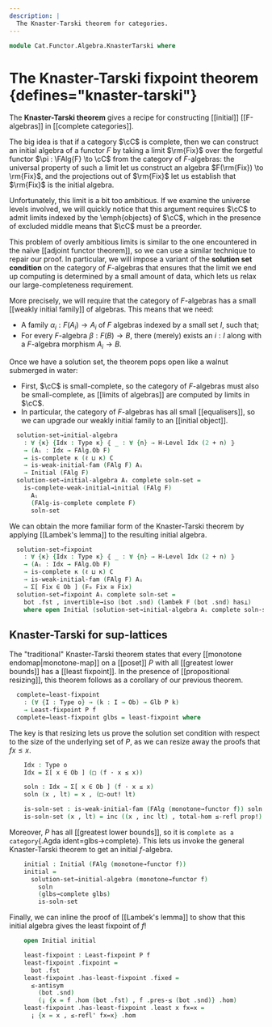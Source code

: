 ```yaml
---
description: |
  The Knaster-Tarski theorem for categories.
---
```

<!--
```agda
open import Cat.Functor.Algebra.Limits
open import Cat.Diagram.Initial.Weak
open import Cat.Diagram.Limit.Base
open import Cat.Diagram.Initial
open import Cat.Displayed.Total
open import Cat.Functor.Algebra
open import Cat.Prelude

open import Order.Diagram.Fixpoint
open import Order.Diagram.Glb
open import Order.Base
open import Order.Cat

import Cat.Reasoning
```
-->
```agda
module Cat.Functor.Algebra.KnasterTarski where
```

# The Knaster-Tarski fixpoint theorem {defines="knaster-tarski"}

The **Knaster-Tarski theorem** gives a recipe for constructing [[initial]]
[[F-algebras]] in [[complete categories]].

The big idea is that if a category $\cC$ is complete, then we can construct
an initial algebra of a functor $F$ by taking a limit $\rm{Fix}$ over the forgetful
functor $\pi : \FAlg{F} \to \cC$ from the category of $F$-algebras:
the universal property of such a limit let us construct an algebra
$F(\rm{Fix}) \to \rm{Fix}$, and the projections out of $\rm{Fix}$ let
us establish that $\rm{Fix}$ is the initial algebra.

Unfortunately, this limit is a bit too ambitious. If we examine the universe
levels involved, we will quickly notice that this argument requires $\cC$
to admit limits indexed by the \emph{objects} of $\cC$, which in the presence
of excluded middle means that $\cC$ must be a preorder.

This problem of overly ambitious limits is similar to the one encountered
in the naïve [[adjoint functor theorem]], so we can use a similar technique
to repair our proof. In particular, we will impose a variant of the
**solution set condition** on the category of $F$-algebras that ensures
that the limit we end up computing is determined by a small amount of data,
which lets us relax our large-completeness requirement.

More precisely, we will require that the category of $F$-algebras has a
small [[weakly initial family]] of algebras. This means that we need:

- A family $\alpha_i : F(A_i) \to A_i$ of $F$ algebras indexed by a
  small set $I$, such that;
- For every $F$-algebra $\beta : F(B) \to B$, there (merely) exists an $i : I$
  along with a $F$-algebra morphism $A_i \to B$.

<!--
```agda
module _
  {o ℓ} {C : Precategory o ℓ}
  (F : Functor C C)
  where
  open Cat.Reasoning C
  open Functor F
  open Total-hom
```
-->

Once we have a solution set, the theorem pops open like a walnut submerged
in water:

* First, $\cC$ is small-complete, so the category of $F$-algebras must also
  be small-complete, as [[limits of algebras]] are computed by limits
  in $\cC$.
* In particular, the category of $F$-algebras has all small [[equalisers]],
  so we can upgrade our weakly initial family to an [[initial object]].

```agda
  solution-set→initial-algebra
    : ∀ {κ} {Idx : Type κ} ⦃ _ : ∀ {n} → H-Level Idx (2 + n) ⦄
    → (Aᵢ : Idx → FAlg.Ob F)
    → is-complete κ (ℓ ⊔ κ) C
    → is-weak-initial-fam (FAlg F) Aᵢ
    → Initial (FAlg F)
  solution-set→initial-algebra Aᵢ complete soln-set =
    is-complete-weak-initial→initial (FAlg F)
      Aᵢ
      (FAlg-is-complete complete F)
      soln-set
```

We can obtain the more familiar form of the Knaster-Tarski theorem by
applying [[Lambek's lemma]] to the resulting initial algebra.

```agda
  solution-set→fixpoint
    : ∀ {κ} {Idx : Type κ} ⦃ _ : ∀ {n} → H-Level Idx (2 + n) ⦄
    → (Aᵢ : Idx → FAlg.Ob F)
    → is-complete κ (ℓ ⊔ κ) C
    → is-weak-initial-fam (FAlg F) Aᵢ
    → Σ[ Fix ∈ Ob ] (F₀ Fix ≅ Fix)
  solution-set→fixpoint Aᵢ complete soln-set =
    bot .fst , invertible→iso (bot .snd) (lambek F (bot .snd) has⊥)
    where open Initial (solution-set→initial-algebra Aᵢ complete soln-set)
```

## Knaster-Tarski for sup-lattices

<!--
```agda
module _
  {o ℓ} (P : Poset o ℓ)
  (f : Monotone P P)
  where
  open Poset P
  open Total-hom
```
-->

The "traditional" Knaster-Tarski theorem states that every [[monotone endomap|monotone-map]]
on a [[poset]] $P$ with all [[greatest lower bounds]] has a [[least fixpoint]].
In the presence of [[propositional resizing]], this theorem follows as a corollary of
our previous theorem.

```agda
  complete→least-fixpoint
    : (∀ {I : Type o} → (k : I → Ob) → Glb P k)
    → Least-fixpoint P f
  complete→least-fixpoint glbs = least-fixpoint where
```

<!--
```agda
    open Cat.Reasoning (poset→category P) using (_≅_; to; from)
    open is-least-fixpoint
    open Least-fixpoint
```
-->

The key is that resizing lets us prove the solution set condition with
respect to the size of the underlying set of $P$, as we can resize away
the proofs that $f x \leq x$.

```agda
    Idx : Type o
    Idx = Σ[ x ∈ Ob ] (□ (f · x ≤ x))

    soln : Idx → Σ[ x ∈ Ob ] (f · x ≤ x)
    soln (x , lt) = x , (□-out! lt)

    is-soln-set : is-weak-initial-fam (FAlg (monotone→functor f)) soln
    is-soln-set (x , lt) = inc ((x , inc lt) , total-hom ≤-refl prop!)
```

Moreover, $P$ has all [[greatest lower bounds]], so it is `complete as a
category`{.Agda ident=glbs→complete}. This lets us invoke the general
Knaster-Tarski theorem to get an initial $f$-algebra.

```agda
    initial : Initial (FAlg (monotone→functor f))
    initial =
      solution-set→initial-algebra (monotone→functor f)
        soln
        (glbs→complete glbs)
        is-soln-set
```

Finally, we can inline the proof of [[Lambek's lemma]] to show that this
initial algebra gives the least fixpoint of $f$!

```agda
    open Initial initial

    least-fixpoint : Least-fixpoint P f
    least-fixpoint .fixpoint =
      bot .fst
    least-fixpoint .has-least-fixpoint .fixed =
      ≤-antisym
        (bot .snd)
        (¡ {x = f .hom (bot .fst) , f .pres-≤ (bot .snd)} .hom)
    least-fixpoint .has-least-fixpoint .least x fx=x =
      ¡ {x = x , ≤-refl' fx=x} .hom
```
